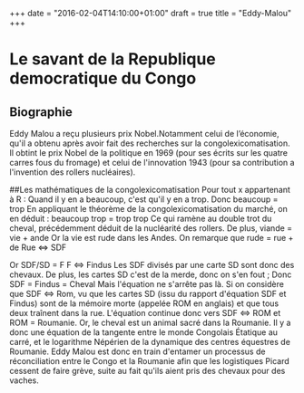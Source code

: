 +++
date = "2016-02-04T14:10:00+01:00"
draft = true
title = "Eddy-Malou"
+++
# Le savant de la Republique democratique du Congo
## Biographie

Eddy Malou a reçu plusieurs prix Nobel.Notamment celui de l’économie, qu'il a obtenu après avoir fait des recherches sur la congolexicomatisation. Il obtint le prix Nobel de la politique en 1969 (pour ses écrits sur les quatre carres fous du fromage) et celui de l'innovation 1943 (pour sa contribution a l'invention des rollers nucléaires).

##Les mathématiques de la congolexicomatisation
Pour tout x appartenant à R : Quand il y en a beaucoup, c'est qu'il y en a trop. Donc beaucoup = trop
En appliquant le théorème de la congolexicomatisation du marché, on en déduit : beaucoup trop = trop trop
Ce qui ramène au double trot du cheval, précédemment déduit de la nucléarité des rollers.
De plus, viande = vie + ande
Or la vie est rude dans les Andes.
On remarque que rude = rue + de
Rue <=> SDF

Or SDF/SD = F
F <=> Findus
Les SDF divisés par une carte SD sont donc des chevaux. De plus, les cartes SD c'est de la merde, donc on s'en fout ; Donc SDF = Findus = Cheval
Mais l'équation ne s'arrête pas là. Si on considère que SDF <=> Rom, vu que les cartes SD (issu du rapport d'équation SDF et Findus) sont de la mémoire morte (appelée ROM en anglais) et que tous deux traînent dans la rue. L'équation continue donc vers SDF <=> ROM et ROM = Roumanie. Or, le cheval est un animal sacré dans la Roumanie. Il y a donc une équation de la tangente entre le monde Congolais Étatique au carré, et le logarithme Népérien de la dynamique des centres équestres de Roumanie. Eddy Malou est donc en train d'entamer un processus de réconciliation entre le Congo et la Roumanie afin que les logistiques Picard cessent de faire grève, suite au fait qu'ils aient pris des chevaux pour des vaches.

